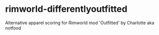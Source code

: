 # rimworld-differentlyoutfitted
Alternative apparel scoring for Rimworld mod 'Outfitted' by Charlotte aka notfood
